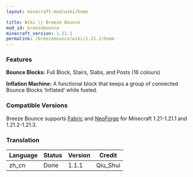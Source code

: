 ```yaml
---
layout: minecraft-mod/wiki/home

title: Wiki \| Breeze Bounce
mod_id: breezebounce
minecraft_version: 1.21.1
permalink: /breezebounce/wiki/1.21.1/home
---
```


### Features

**Bounce Blocks:** Full Block, Stairs, Slabs, and Posts (16 colours)

**Inflation Machine:** A functional block that keeps a group of connected Bounce Blocks ‘Inflated’ while fueled.

### Compatible Versions

Breeze Bounce supports [Fabric](https://fabricmc.net) and [NeoForge](https://neoforged.net) for Minecraft 1.21-1.21.1 and 1.21.2-1.21.3.

### Translation

| Language                | Status  | Version  | Credit            |
| ----------------------- | ------- | -------- | ----------------- |
| zh_cn                   | Done    | 1.1.1    | Qiu_Shui          |